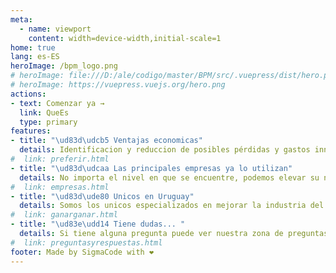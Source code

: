 ```yaml
---
meta:
  - name: viewport
    content: width=device-width,initial-scale=1
home: true
lang: es-ES
heroImage: /bpm_logo.png
# heroImage: file:///D:/ale/codigo/master/BPM/src/.vuepress/dist/hero.png 
# heroImage: https://vuepress.vuejs.org/hero.png
actions:
- text: Comenzar ya →
  link: QueEs
  type: primary
features:
- title: "\ud83d\udcb5 Ventajas economicas"
  details: Identificacion y reduccion de posibles pérdidas y gastos innecesarios.
#  link: preferir.html
- title: "\ud83d\udcaa Las principales empresas ya lo utilizan"
  details: No importa el nivel en que se encuentre, podemos elevar su nivel aun mas, para ser mas competivo 
#  link: empresas.html
- title: "\ud83d\ude80 Unicos en Uruguay" 
  details: Somos los unicos especializados en mejorar la industria del pan en Uruguay
#  link: ganarganar.html
- title: "\ud83e\udd14 Tiene dudas... "
  details: Si tiene alguna pregunta puede ver nuestra zona de preguntas frecuentes
#  link: preguntasyrespuestas.html
footer: Made by SigmaCode with ❤️
---
```

